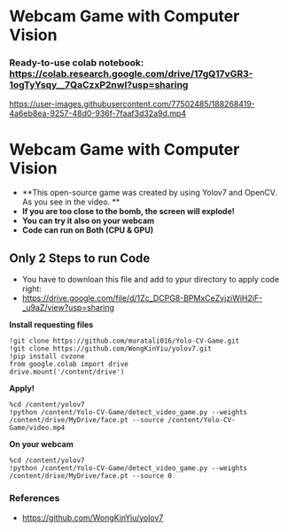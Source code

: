 # Webcam Game with Computer Vision
### Ready-to-use colab notebook: https://colab.research.google.com/drive/17gQ17vGR3-1ogTyYsqy__7QaCzxP2nwI?usp=sharing


https://user-images.githubusercontent.com/77502485/188268419-4a6eb8ea-9257-48d0-936f-7faaf3d32a9d.mp4

# Webcam Game with Computer Vision
* **This open-source game was created by using Yolov7 and OpenCV. As you see in the video. **
* **If you are too close to the bomb, the screen will explode!**
* **You can try it also on your webcam**
* **Code can run on Both (CPU & GPU)**

 
## Only 2 Steps to run Code
* You have to downloan this file and add to ypur directory to apply code right:
* https://drive.google.com/file/d/1Zc_DCPG8-BPMxCeZvjziWiH2iF-_u9aZ/view?usp=sharing


**Install requesting files**
```
!git clone https://github.com/muratali016/Yolo-CV-Game.git
!git clone https://github.com/WongKinYiu/yolov7.git
!pip install cvzone
from google.colab import drive
drive.mount('/content/drive')
```
**Apply!**
```
%cd /content/yolov7
!python /content/Yolo-CV-Game/detect_video_game.py --weights /content/drive/MyDrive/face.pt --source /content/Yolo-CV-Game/video.mp4
```
**On your webcam**
```
%cd /content/yolov7
!python /content/Yolo-CV-Game/detect_video_game.py --weights /content/drive/MyDrive/face.pt --source 0
```

### References
* https://github.com/WongKinYiu/yolov7

